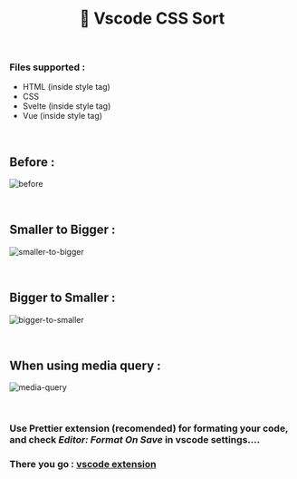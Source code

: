 <h1 align="center">📶 Vscode CSS Sort</h1>

<br>

### Files supported :

-  HTML (inside style tag)
-  CSS
-  Svelte (inside style tag)
-  Vue (inside style tag)

<br>

## Before :

![before](https://i.ibb.co/VSzbsw8/before.png)

<br>

## Smaller to Bigger :

![smaller-to-bigger](https://i.ibb.co/6DXBWGz/min.jpg)

<br>

## Bigger to Smaller :

![bigger-to-smaller](https://i.ibb.co/v1bsw1P/max.jpg)

<br>

## When using media query :

![media-query](https://i.ibb.co/4Vg5ZLh/for-media-query.jpg)

<br>

### Use Prettier extension (recomended) for formating your code, and check _Editor: Format On Save_ in vscode settings....

### There you go : [vscode extension](https://marketplace.visualstudio.com/items?itemName=apriliandi246.css-sort)
